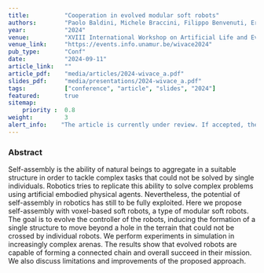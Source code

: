 ```yaml
---
title:          "Cooperation in evolved modular soft robots"
authors:        "Paolo Baldini, Michele Braccini, Filippo Benvenuti, Eric Medvet, Andrea Roli, Francesco Rusin"
year:           "2024"
venue:          "XVIII International Workshop on Artificial Life and Evolutionary Computation (WIVACE), Namur, Belgium"
venue_link:     "https://events.info.unamur.be/wivace2024"
pub_type:       "Conf"
date:           "2024-09-11"
article_link:   ""
article_pdf:    "media/articles/2024-wivace_a.pdf"
slides_pdf:     "media/presentations/2024-wivace_a.pdf"
tags:           ["conference", "article", "slides", "2024"]
featured:       true
sitemap:
    priority :  0.8
weight:         3
alert_info:    "The article is currently under review. If accepted, the final version will be under embargo for 12 months."
---
```


### Abstract

Self-assembly is the ability of natural beings to aggregate in a suitable structure in order to tackle complex tasks that could not be solved by single individuals.
Robotics tries to replicate this ability to solve complex problems using artificial embodied physical agents.
Nevertheless, the potential of self-assembly in robotics has still to be fully exploited.
Here we propose self-assembly with voxel-based soft robots, a type of modular soft robots.
The goal is to evolve the controller of the robots, inducing the formation of a single structure to move beyond a hole in the terrain that could not be crossed by individual robots.
We perform experiments in simulation in increasingly complex arenas.
The results show that evolved robots are capable of forming a connected chain and overall succeed in their mission.
We also discuss limitations and improvements of the proposed approach.
